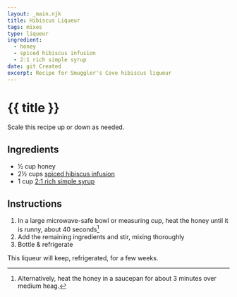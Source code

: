 ```yaml
---
layout: _main.njk
title: Hibiscus Liqueur
tags: mixes
type: liqueur
ingredient:
  - honey
  - spiced hibiscus infusion
  - 2:1 rich simple syrup
date: git Created
excerpt: Recipe for Smuggler's Cove hibiscus liqueur
---
```


<!-- markdownlint-disable MD025 -->
# {{ title }}
<!-- markdownlint-enable MD025 -->

<tiki-callout type="tip">

  Scale this recipe up or down as needed.

</tiki-callout>

## Ingredients

* &frac12; cup honey
* 2&frac12; cups [spiced hibiscus infusion](/mixes/spiced-hibiscus-infusion/)
* 1 cup [2:1 rich simple syrup](/mixes/2-1-simple-syrup/)

## Instructions

1. In a large microwave-safe bowl or measuring cup, heat the honey until it is runny, about 40 seconds[^1]
2. Add the remaining ingredients and stir, mixing thoroughly
3. Bottle & refrigerate

[^1]: Alternatively, heat the honey in a saucepan for about 3 minutes over medium heag.

<tiki-callout type="note">

  This liqueur will keep, refrigerated, for a few weeks.

</tiki-callout>

<div
  class="sr-only"
  data-cat[0]="Liqueur"
  data-ingredient[0]="Honey"
  data-ingredient[1]="Spiced hibiscus infusion"
  data-ingredient[2]="2:1 rich simple syrup"
  data-pagefind-filter="
    Category[data-cat[0]],
    Ingredient[data-ingredient[0]],
    Ingredient[data-ingredient[1]],
    Ingredient[data-ingredient[2]],
    Pantry[data-ingredient[0]],
    Preparation[data-ingredient[1]],
    Syrup[data-ingredient[2]]
  "
>
</div>
